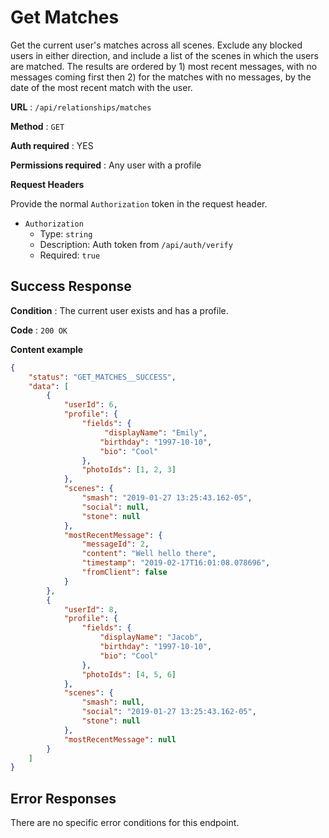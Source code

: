 # Get Matches

Get the current user's matches across all scenes. Exclude any blocked users
in either direction, and include a list of the scenes in which the users are matched.
The results are ordered by 1) most recent messages, with no messages coming first then 2) for the matches with no messages, by the date of the most recent match with the user.

**URL** : `/api/relationships/matches`

**Method** : `GET`

**Auth required** : YES

**Permissions required** : Any user with a profile

**Request Headers**

Provide the normal `Authorization` token in the request header.

* `Authorization`
  * Type: `string`
  * Description: Auth token from `/api/auth/verify`
  * Required: `true`

## Success Response

**Condition** : The current user exists and has a profile.

**Code** : `200 OK`

**Content example**

```json
{
    "status": "GET_MATCHES__SUCCESS",
    "data": [
        {
            "userId": 6,
            "profile": {
                "fields": {
                     "displayName": "Emily",
                    "birthday": "1997-10-10",
                    "bio": "Cool"
                },
                "photoIds": [1, 2, 3]
            },
            "scenes": {
                "smash": "2019-01-27 13:25:43.162-05",
                "social": null,
                "stone": null
            },
            "mostRecentMessage": {
                "messageId": 2,
                "content": "Well hello there",
                "timestamp": "2019-02-17T16:01:08.078696",
                "fromClient": false
            }
        },
        {
            "userId": 8,
            "profile": {
                "fields": {
                    "displayName": "Jacob",
                    "birthday": "1997-10-10",
                    "bio": "Cool"
                },
                "photoIds": [4, 5, 6]
            },
            "scenes": {
                "smash": null,
                "social": "2019-01-27 13:25:43.162-05",
                "stone": null
            },
            "mostRecentMessage": null
        }
    ]
}
```

## Error Responses

There are no specific error conditions for this endpoint.
